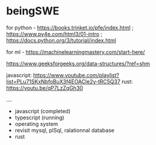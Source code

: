 # beingSWE

for python - https://books.trinket.io/pfe/index.html ; https://www.py4e.com/html3/01-intro ; https://docs.python.org/3/tutorial/index.html

for ml - https://machinelearningmastery.com/start-here/

https://www.geeksforgeeks.org/data-structures/?ref=shm

javascript: https://www.youtube.com/playlist?list=PLu71SKxNbfoBuX3f4EOACle2y-tRC5Q37
rust: https://youtu.be/qP7LzZqGh30

....

- javascript (completed)
- typescript (running)
- operating system
- revisit mysql, plSql, ralationnal database
- rust

